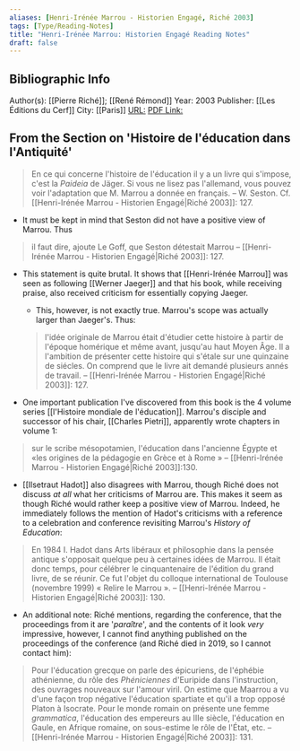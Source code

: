 ```yaml
---
aliases: [Henri-Irénée Marrou - Historien Engagé, Riché 2003]
tags: [Type/Reading-Notes]
title: "Henri-Irénée Marrou: Historien Engagé Reading Notes" 
draft: false
---
```


## Bibliographic Info
Author(s): [[Pierre Riché]]; [[René Rémond]]
Year: 2003
Publisher: [[Les Éditions du Cerf]]
City: [[Paris]] 
[URL:]()
[PDF Link:]()


## From the Section on 'Histoire de l'éducation dans l'Antiquité'
> En ce qui concerne l'histoire de l'éducation il y a un livre qui s'impose, c'est la *Paideia* de Jäger. Si vous ne lisez pas l'allemand, vous pouvez voir l'adaptation que M. Marrou a donnée en français.
> – W. Seston. Cf. [[Henri-Irénée Marrou - Historien Engagé|Riché 2003]]: 127.

- It must be kept in mind that Seston did not have a positive view of Marrou. Thus
>  il faut dire, ajoute Le Goff, que Seston détestait Marrou
>  – [[Henri-Irénée Marrou - Historien Engagé|Riché 2003]]: 127.

- This statement is quite brutal. It shows that [[Henri-Irénée Marrou]] was seen as following [[Werner Jaeger]] and that his book, while receiving praise, also received criticism for essentially copying Jaeger.
	- This, however, is not exactly true. Marrou's scope was actually larger than Jaeger's. Thus:
	> l'idée originale de Marrou était d'étudier cette histoire à partir de l'époque homérique et même avant, jusqu'au haut Moyen Âge. Il a l'ambition de présenter cette histoire qui s'étale sur une quinzaine de siécles. On comprend que le livre ait demandé plusieurs annés de travail. 
	> – [[Henri-Irénée Marrou - Historien Engagé|Riché 2003]]: 127.

- One important publication I've discovered from this book is the 4 volume series [[l'Histoire mondiale de l'éducation]]. Marrou's disciple and successor of his chair, [[Charles Pietri]], apparently wrote chapters in volume 1:
> sur le scribe mésopotamien, l'éducation dans l'ancienne Égypte et «les origines de la pédagogie en Grèce et à Rome »
> – [[Henri-Irénée Marrou - Historien Engagé|Riché 2003]]:130.

- [[Ilsetraut Hadot]] also disagrees with Marrou, though Riché does not discuss *at all* what her criticisms of Marrou are. This makes it seem as though Riché would rather keep a positive view of Marrou. Indeed, he immediately follows the mention of Hadot's criticisms with a reference to a celebration and conference revisiting Marrou's *History of Education*:
> En 1984 I. Hadot dans Arts libéraux et philosophie dans la pensée antique s'opposait quelque peu à certaines idées de Marrou. Il était donc temps, pour célébrer le cinquantenaire de l'édition du grand livre, de se réunir. Ce fut l'objet du colloque international de Toulouse (novembre 1999) « Relire le Marrou ».
> – [[Henri-Irénée Marrou - Historien Engagé|Riché 2003]]: 130.

- An additional note: Riché mentions, regarding the conference, that the proceedings from it are '*paraître*', and the contents of it look *very* impressive, however, I cannot find anything published on the proceedings of the conference (and Riché died in 2019, so I cannot contact him):
> Pour l'éducation grecque on parle des épicuriens, de l'éphébie athénienne, du rôle des *Phéniciennes* d'Euripide dans l'instruction, des ouvrages nouveaux sur l'amour viril. On estime que Maarrou a vu d'une façon trop négative l'éducation spartiate et qu'il a trop opposé Platon à Isocrate. Pour le monde romain on présente une femme *grammatica*, l'éducation des empereurs au IIIe siècle, l'éducation en Gaule, en Afrique romaine, on sous-estime le rôle de l'État, etc. 
> – [[Henri-Irénée Marrou - Historien Engagé|Riché 2003]]: 131.



